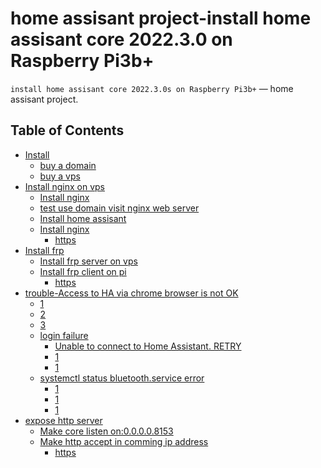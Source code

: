 home assisant project-install home assisant core 2022.3.0  on Raspberry Pi3b+
========

``install home assisant core 2022.3.0s on Raspberry Pi3b+`` — home assisant project.

Table of Contents
-----------------

  * [Install](#envirius)
    * [buy a domain](https://blog.csdn.net/Archer1991/article/details/62233164)
    * [buy a vps](https://zhuanlan.zhihu.com/p/487809142?)
  * [Install nginx on vps](https://www.msly.cn/boards/topic/3221/bluetooth-speaker-is-silent-checklist#3694)
    * [Install nginx](https://www.msly.cn/boards/topic/3221/bluetooth-speaker-is-silent-checklist#3701)
    * [test use domain visit nginx web server](#check-available-versions-for-each-plugin)
    * [Install home assisant](#create-an-environment)
    * [Install nginx](#activatedeactivate-environment)
      * [https](#activating-in-the-same-shell)
  * [Install frp](https://www.msly.cn/boards/topic/3221/bluetooth-speaker-is-silent-checklist#3694)
    * [Install frp server on vps](https://www.msly.cn/boards/topic/3221/bluetooth-speaker-is-silent-checklist#3701)
    * [Install frp client on pi](#check-available-versions-for-each-plugin)
      * [https](#activating-in-the-same-shell)
  * [trouble-Access to HA via chrome browser is not OK](#3698)
      * [1](https://unix.stackexchange.com/questions/258074/error-when-trying-to-connect-to-bluetooth-speaker-org-bluez-error-failed)
      * [2](https://wonkodv.github.io/bluetooth-error/)
      * [3](#plug_build)
    * [login failure](#optional-elements)
      * [Unable to connect to Home Assistant. RETRY](https://www.msly.cn/boards/topic/3227/home-assistant-remote-access-test-step-by-step#3822)
      * [1](https://www.msly.cn/boards/topic/3221/bluetooth-speaker-is-silent-checklist/page/2#3708)
      * [1](#functions)
    * [systemctl status bluetooth.service error](https://www.msly.cn/boards/topic/3221/bluetooth-speaker-is-silent-checklist/page/5#3742)
      * [1](https://www.msly.cn/boards/topic/3221/bluetooth-speaker-is-silent-checklist/page/5#3742)
      * [1](https://www.msly.cn/boards/topic/3221/bluetooth-speaker-is-silent-checklist/page/2#3708)
      * [1](#functions)
  * [expose http server](https://www.msly.cn/boards/topic/34/home-assistant-remote-access-solution/page/2#3746)
    * [Make core listen on:0.0.0.0.8153](https://www.msly.cn/boards/topic/34/home-assistant-remote-access-solution/page/2#3746)
    * [Make http accept in comming ip address](https://www.msly.cn/boards/topic/34/home-assistant-remote-access-solution/page/2#3758)
      * [https](#activating-in-the-same-shell)

 
